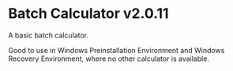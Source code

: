 # Batch Calculator v2.0.11
A basic batch calculator.

Good to use in Windows Preinstallation Environment and Windows Recovery Environment, where no other calculator is available.
